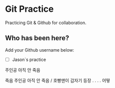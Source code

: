 # Git Practice

Practicing Git &amp; Github for collaboration.

## Who has been here?

Add your Github username below:

- [ ] Jason`s practice

주인공 아직 안 죽음

죽음
주인공 아직 안 죽음 / 호빵맨이 갑자기 등장
.
.
.
.
어떻
